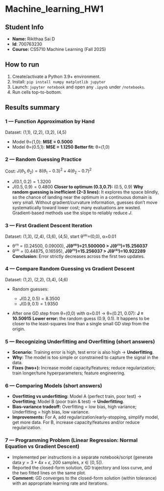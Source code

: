 # Machine_learning_HW1

## Student Info

* **Name:** Rikithaa Sai D
* **Id**: 700763230
* **Course:** CS5710 Machine Learning (Fall 2025)

## How to run

1. Create/activate a Python 3.9+ environment.
2. Install: `pip install numpy matplotlib jupyter`
3. Launch: `jupyter notebook` and open any `.ipynb` under `/notebooks`.
4. Run cells top-to-bottom.

## Results summary

### 1 — Function Approximation by Hand

Dataset: (1,1), (2,2), (3,2), (4,5)

* Model θ=(1,0): **MSE = 0.5000**
* Model θ=(0.5,1): **MSE = 1.1250**
  **Better fit:** θ=(1,0)

### 2 — Random Guessing Practice

Cost: $J(\theta_1,\theta_2)=8(\theta_1-0.3)^2+4(\theta_2-0.7)^2$

* $J(0.1,0.2)=1.3200$
* $J(0.5,0.9)=0.4800$
  **Closer to optimum (0.3,0.7):** (0.5, 0.9)
  **Why random guessing is inefficient (2–3 lines):** It explores the space blindly, so the chance of landing near the optimum in a continuous domain is very small. Without gradient/curvature information, guesses don’t move systematically toward lower cost; many evaluations are wasted. Gradient-based methods use the slope to reliably reduce $J$.

### 3 — First Gradient Descent Iteration

Dataset: (1,3), (2,4), (3,6), (4,5), start θ⁽⁰⁾=(0,0), α=0.01

* θ⁽¹⁾ = (0.24500, 0.09000), **J(θ⁽⁰⁾)=21.500000 > J(θ⁽¹⁾)=15.256037**
* θ⁽²⁾ = (0.44875, 0.16595), **J(θ⁽¹⁾)=15.256037 > J(θ⁽²⁾)=10.922289**
  **Conclusion:** Error strictly decreases across the first two updates.

### 4 — Compare Random Guessing vs Gradient Descent

Dataset: (1,2), (2,2), (3,4), (4,6)

* Random guesses:

  * $J(0.2,0.5)=8.3500$
  * $J(0.9,0.1)=1.9350$
* After one GD step from θ=(0,0) with α=0.01 → θ=(0.21, 0.07): **J = 10.50915**
  **Lower error:** the random guess (0.9, 0.1). It happens to be closer to the least-squares line than a single small GD step from the origin.

### 5 — Recognizing Underfitting and Overfitting (short answers)

* **Scenario:** Training error is high, test error is also high → **Underfitting**.
* **Why:** The model is too simple or constrained to capture the signal in the data.
* **Fixes (two+):** Increase model capacity/features; reduce regularization; train longer/tune hyperparameters; feature engineering.

### 6 — Comparing Models (short answers)

* **Overfitting vs underfitting:** Model A (perfect train, poor test) → **Overfitting**; Model B (poor train & test) → **Underfitting**.
* **Bias–variance tradeoff:** Overfitting = low bias, high variance; Underfitting = high bias, low variance.
* **Improvements:** For A, add regularization/early-stopping, simplify model, get more data. For B, increase capacity/features and/or reduce regularization.

### 7 — Programming Problem (Linear Regression: Normal Equation vs Gradient Descent)

* Implemented per instructions in a separate notebook/script (generate data $y=3+4x+\epsilon$, 200 samples, $x\in[0,5]$).
* Reported the closed-form solution, GD trajectory and loss curve, and the two fitted lines on the same plot.
* **Comment:** GD converges to the closed-form solution (within tolerance) with an appropriate learning rate and iterations.




